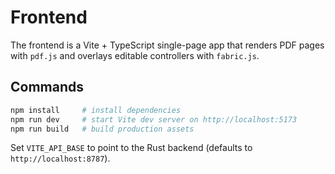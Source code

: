 # Frontend

The frontend is a Vite + TypeScript single-page app that renders PDF pages with `pdf.js` and overlays editable controllers with `fabric.js`.

## Commands

```bash
npm install     # install dependencies
npm run dev     # start Vite dev server on http://localhost:5173
npm run build   # build production assets
```

Set `VITE_API_BASE` to point to the Rust backend (defaults to `http://localhost:8787`).
